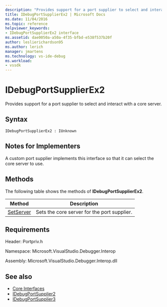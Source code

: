 ```yaml
---
description: "Provides support for a port supplier to select and interact with a core server."
title: IDebugPortSupplierEx2 | Microsoft Docs
ms.date: 11/04/2016
ms.topic: reference
helpviewer_keywords:
- IDebugPortSupplierEx2 interface
ms.assetid: dae0050a-a50a-4f35-bfbd-e538f537b20f
author: leslierichardson95
ms.author: lerich
manager: jmartens
ms.technology: vs-ide-debug
ms.workload:
- vssdk
---
```

# IDebugPortSupplierEx2
Provides support for a port supplier to select and interact with a core server.

## Syntax

```
IDebugPortSupplierEx2 : IUnknown
```

## Notes for Implementers
 A custom port supplier implements this interface so that it can select the core server to use.

## Methods
 The following table shows the methods of **IDebugPortSupplierEx2**.

|Method|Description|
|------------|-----------------|
|[SetServer](../../../extensibility/debugger/reference/idebugportsupplierex2-setserver.md)|Sets the core server for the port supplier.|

## Requirements
 Header: Portpriv.h

 Namespace: Microsoft.VisualStudio.Debugger.Interop

 Assembly: Microsoft.VisualStudio.Debugger.Interop.dll

## See also
- [Core Interfaces](../../../extensibility/debugger/reference/core-interfaces.md)
- [IDebugPortSupplier2](../../../extensibility/debugger/reference/idebugportsupplier2.md)
- [IDebugPortSupplier3](../../../extensibility/debugger/reference/idebugportsupplier3.md)
